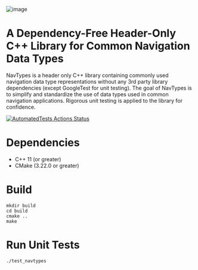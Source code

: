 ![image](https://user-images.githubusercontent.com/89047457/192758897-683c1385-aa26-4ac6-8651-56016523001a.png)

# A Dependency-Free Header-Only C++ Library for Common Navigation Data Types
NavTypes is a header only C++ library containing commonly used navigation data type representations without any 3rd party library dependencies (except GoogleTest for unit testing). The goal of NavTypes is to simplify and standardize the use of data types used in common navigation applications. Rigorous unit testing is applied to the library for confidence.

[![AutomatedTests Actions Status](https://github.com/ParkerBarrett959/NavFuse/workflows/NavFuse-master/badge.svg)](https://github.com/ParkerBarrett959/NavFuse/actions)

# Dependencies
* C++ 11 (or greater) <br />
* CMake (3.22.0 or greater) <br />

# Build
```
mkdir build
cd build
cmake ..
make
```
# Run Unit Tests
```
./test_navtypes
```
